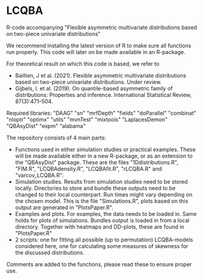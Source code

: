 # LCQBA
R-code accompanying "Flexible asymmetric multivariate distributions based on two-piece univariate distributions"

We recommend installing the latest version of R to make sure all functions run properly. This code will later on be made available in an R-package.

For theoretical result on which this code is based, we refer to
  - Baillien, J et al. (2021). Flexible asymmetric multivariate distributions based on two-piece univariate distributions. Under review.
  - Gijbels, I. et al. (2019). On quantile-based asymmetric family of distributions: Properties and inference. International Statistical Review, 87(3):471–504.

Required libraries:
  "DAAG"
  "sn"
  "mrfDepth"
  "fields"
  "doParallel"
  "combinat"
  "nloptr"
  "optimx"
  "utils"
  "mvnTest"
  "mixtools"
  "LaplacesDemon"
  "QBAsyDist"
  "expm"
  "alabama"
  
The repository consists of 4 main parts:
  - Functions used in either simulation studies or practical examples. These will be made available either in a new R-package, or as an extension to the "QBAsyDist" package. These are the files "1Ddistributions.R", "FIM.R", "LCQBAdensity.R", "LCQBAfit.R", "rLCQBA.R" and "varcov_LCQBA.R".
  - Simulation studies. Results from simulation studies need to be stored locally. Directories to store and bundle these outputs need to be changed to their local counterpart. Run times might vary depending on the chosen model. This is the file "Simulations.R", plots based on this output are generated in "PlotsPaper.R".
  - Examples and plots. For examples, the data needs to be loaded in. Same holds for plots of simulations. Bundles output is loaded in from a local directory. Together with heatmaps and DD-plots, these are found in "PlotsPaper.R"
  - 2 scripts: one for fitting all possible (up to permutation) LCQBA-models considered here, one for calculating some measures of skewness for the discussed distributions. 

Comments are added to the functions, please read these to ensure proper use.
